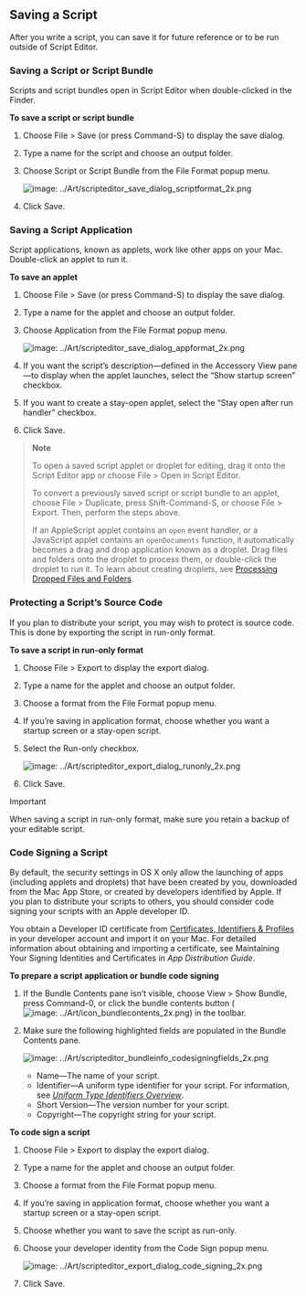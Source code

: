 <a id="//apple_ref/doc/uid/TP40016239-CH13"></a><a id="//apple_ref/doc/uid/TP40016239-CH13-SW1"></a>

## Saving a Script

After you write a script, you can save it for future reference or to be run outside of Script Editor.

<a id="//apple_ref/doc/uid/TP40016239-CH13-SW2"></a>

### Saving a Script or Script Bundle

Scripts and script bundles open in Script Editor when double-clicked in the Finder.

<a id="//apple_ref/doc/uid/TP40016239-CH13-SW4"></a>

**To save a script or script bundle**

1. Choose File &gt; Save (or press Command-S) to display the save dialog.
2. Type a name for the script and choose an output folder.
3. Choose Script or Script Bundle from the File Format popup menu.

   <a id="//apple_ref/doc/uid/TP40016239-CH13-SW6"></a>

   ![image: ../Art/scripteditor_save_dialog_scriptformat_2x.png](https://developer.apple.com/library/archive/mac-automation-scripting-guide/Art/scripteditor_save_dialog_scriptformat_2x.png)
4. Click Save.

<a id="//apple_ref/doc/uid/TP40016239-CH13-SW3"></a>

### Saving a Script Application

Script applications, known as applets, work like other apps on your Mac. Double-click an applet to run it.

<a id="//apple_ref/doc/uid/TP40016239-CH13-SW7"></a>

**To save an applet**

1. Choose File &gt; Save (or press Command-S) to display the save dialog.
2. Type a name for the applet and choose an output folder.
3. Choose Application from the File Format popup menu.

   <a id="//apple_ref/doc/uid/TP40016239-CH13-SW8"></a>

   ![image: ../Art/scripteditor_save_dialog_appformat_2x.png](https://developer.apple.com/library/archive/mac-automation-scripting-guide/Art/scripteditor_save_dialog_appformat_2x.png)
4. If you want the script’s description—defined in the Accessory View pane—to display when the applet launches, select the “Show startup screen” checkbox.
5. If you want to create a stay-open applet, select the “Stay open after run handler” checkbox.
6. Click Save.

> **Note**
>
>
> To open a saved script applet or droplet for editing, drag it onto the Script Editor app or choose File &gt; Open in Script Editor.
>
> To convert a previously saved script or script bundle to an applet, choose File &gt; Duplicate, press Shift-Command-S, or choose File &gt; Export. Then, perform the steps above.
>
> If an AppleScript applet contains an `open` event handler, or a JavaScript applet contains an `openDocuments` function, it automatically becomes a drag and drop application known as a droplet. Drag files and folders onto the droplet to process them, or double-click the droplet to run it. To learn about creating droplets, see [Processing Dropped Files and Folders](https://developer.apple.com/library/archive/mac-automation-scripting-guide/ProcessDroppedFilesandFolders.md#//apple_ref/doc/uid/TP40016239-CH53-SW1).

<a id="//apple_ref/doc/uid/TP40016239-CH13-SW5"></a>

### Protecting a Script’s Source Code

If you plan to distribute your script, you may wish to protect is source code. This is done by exporting the script in run-only format.

<a id="//apple_ref/doc/uid/TP40016239-CH13-SW10"></a>

**To save a script in run-only format**

1. Choose File &gt; Export to display the export dialog.
2. Type a name for the applet and choose an output folder.
3. Choose a format from the File Format popup menu.
4. If you’re saving in application format, choose whether you want a startup screen or a stay-open script.
5. Select the Run-only checkbox.

   <a id="//apple_ref/doc/uid/TP40016239-CH13-SW11"></a>

   ![image: ../Art/scripteditor_export_dialog_runonly_2x.png](https://developer.apple.com/library/archive/mac-automation-scripting-guide/Art/scripteditor_export_dialog_runonly_2x.png)
6. Click Save.

<a id="//apple_ref/doc/uid/TP40016239-CH13-DontLinkElementID_9"></a>


Important

When saving a script in run-only format, make sure you retain a backup of your editable script.

<a id="//apple_ref/doc/uid/TP40016239-CH13-SW12"></a>

### Code Signing a Script

By default, the security settings in OS X only allow the launching of apps (including applets and droplets) that have been created by you, downloaded from the Mac App Store, or created by developers identified by Apple. If you plan to distribute your scripts to others, you should consider code signing your scripts with an Apple developer ID.

You obtain a Developer ID certificate from [Certificates, Identifiers & Profiles](https://developer.apple.com/account/mac/certificate/) in your developer account and import it on your Mac. For detailed information about obtaining and importing a certificate, see Maintaining Your Signing Identities and Certificates in *App Distribution Guide*.

<a id="//apple_ref/doc/uid/TP40016239-CH13-SW13"></a>

**To prepare a script application or bundle code signing**

1. If the Bundle Contents pane isn’t visible, choose View &gt; Show Bundle, press Command-0, or click the bundle contents button (![image: ../Art/icon_bundlecontents_2x.png](https://developer.apple.com/library/archive/mac-automation-scripting-guide/Art/icon_bundlecontents_2x.png)) in the toolbar.
2. Make sure the following highlighted fields are populated in the Bundle Contents pane.

   <a id="//apple_ref/doc/uid/TP40016239-CH13-SW14"></a>

   ![image: ../Art/scripteditor_bundleinfo_codesigningfields_2x.png](https://developer.apple.com/library/archive/mac-automation-scripting-guide/Art/scripteditor_bundleinfo_codesigningfields_2x.png)
   * Name—The name of your script.
   * Identifier—A uniform type identifier for your script. For information, see *[Uniform Type Identifiers Overview](https://developer.apple.com/library/archive/../../FileManagement/Conceptual/understanding_utis/understand_utis_intro/understand_utis_intro.html#//apple_ref/doc/uid/TP40001319)*.
   * Short Version—The version number for your script.
   * Copyright—The copyright string for your script.

<a id="//apple_ref/doc/uid/TP40016239-CH13-SW15"></a>

**To code sign a script**

1. Choose File &gt; Export to display the export dialog.
2. Type a name for the applet and choose an output folder.
3. Choose a format from the File Format popup menu.
4. If you’re saving in application format, choose whether you want a startup screen or a stay-open script.
5. Choose whether you want to save the script as run-only.
6. Choose your developer identity from the Code Sign popup menu.

   <a id="//apple_ref/doc/uid/TP40016239-CH13-SW16"></a>

   ![image: ../Art/scripteditor_export_dialog_code_signing_2x.png](https://developer.apple.com/library/archive/mac-automation-scripting-guide/Art/scripteditor_export_dialog_code_signing_2x.png)
7. Click Save.
